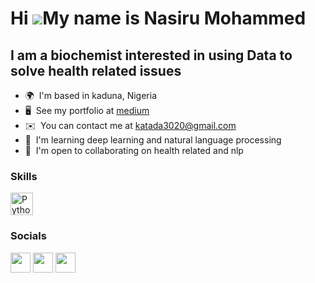 Hi ![](https://user-images.githubusercontent.com/18350557/176309783-0785949b-9127-417c-8b55-ab5a4333674e.gif)My name is  Nasiru Mohammed
=======================================================================================================================================

I am a biochemist interested in using Data to solve health related issues
--------------------------------------------------

* 🌍  I'm based in kaduna, Nigeria
* 🖥️  See my portfolio at [medium](http://medium.com/@katada3020)
* ✉️  You can contact me at [katada3020@gmail.com](mailto:katada3020@gmail.com)
* 🧠  I'm learning deep learning and natural language processing
* 🤝  I'm open to collaborating on health related and nlp

### Skills


<p align="left">
<a href="https://www.python.org/" target="_blank" rel="noreferrer"><img src="https://raw.githubusercontent.com/danielcranney/readme-generator/main/public/icons/skills/python-colored.svg" width="36" height="36" alt="Python" /></a>
</p>


### Socials

<p align="left"> <a href="https://www.github.com/katada3020" target="_blank" rel="noreferrer"><img src="https://raw.githubusercontent.com/danielcranney/readme-generator/main/public/icons/socials/github.svg" width="32" height="32" /></a> <a href="http://www.medium.com/@katada3020" target="_blank" rel="noreferrer"><img src="https://raw.githubusercontent.com/danielcranney/readme-generator/main/public/icons/socials/medium.svg" width="32" height="32" /></a> <a href="https://www.twitter.com/katada3020" target="_blank" rel="noreferrer"><img src="https://raw.githubusercontent.com/danielcranney/readme-generator/main/public/icons/socials/twitter.svg" width="32" height="32" /></a></p>
